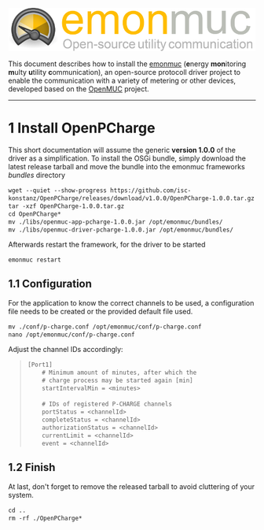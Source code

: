 ![emonmuc header](img/emonmuc-logo.png)

This document describes how to install the [emonmuc](https://github.com/isc-konstanz/emonmuc/) (**e**nergy **mon**itoring **m**ulty **u**tility **c**ommunication), an open-source protocoll driver project to enable the communication with a variety of metering or other devices, developed based on the [OpenMUC](https://www.openmuc.org/) project.


---------------

# 1 Install OpenPCharge

This short documentation will assume the generic **version 1.0.0** of the driver as a simplification.
To install the OSGi bundle, simply download the latest release tarball and move the bundle into the emonmuc frameworks *bundles* directory

~~~shell
wget --quiet --show-progress https://github.com/isc-konstanz/OpenPCharge/releases/download/v1.0.0/OpenPCharge-1.0.0.tar.gz
tar -xzf OpenPCharge-1.0.0.tar.gz
cd OpenPCharge*
mv ./libs/openmuc-app-pcharge-1.0.0.jar /opt/emonmuc/bundles/
mv ./libs/openmuc-driver-pcharge-1.0.0.jar /opt/emonmuc/bundles/
~~~

Afterwards restart the framework, for the driver to be started

~~~
emonmuc restart
~~~


## 1.1 Configuration

For the application to know the correct channels to be used, a configuration file needs to be created or the provided default file used.

~~~
mv ./conf/p-charge.conf /opt/emonmuc/conf/p-charge.conf
nano /opt/emonmuc/conf/p-charge.conf
~~~

Adjust the channel IDs accordingly:

>     [Port1]
>         # Minimum amount of minutes, after which the 
>         # charge process may be started again [min]
>         startIntervalMin = <minutes>
>     
>         # IDs of registered P-CHARGE channels
>         portStatus = <channelId>
>         completeStatus = <channelId>
>         authorizationStatus = <channelId>
>         currentLimit = <channelId>
>         event = <channelId>


## 1.2 Finish

At last, don't forget to remove the released tarball to avoid cluttering of your system.

~~~
cd ..
rm -rf ./OpenPCharge*
~~~

